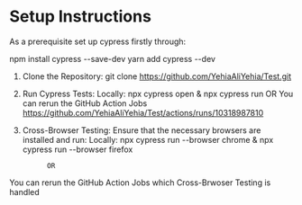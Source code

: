

# Setup Instructions

As a prerequisite set up cypress firstly through:

npm install cypress --save-dev
yarn add cypress --dev

1.	Clone the Repository:
git clone  https://github.com/YehiaAliYehia/Test.git

2.	Run Cypress Tests:
Locally: 
npx cypress open & npx cypress run
OR 
You can rerun  the GitHub Action Jobs https://github.com/YehiaAliYehia/Test/actions/runs/10318987810

3.	Cross-Browser Testing: Ensure that the necessary browsers are installed and run:
            Locally: 
              npx cypress run --browser chrome & 
              npx cypress run --browser firefox
      
              OR
You can rerun  the GitHub Action Jobs which Cross-Brwoser Testing is handled
 


